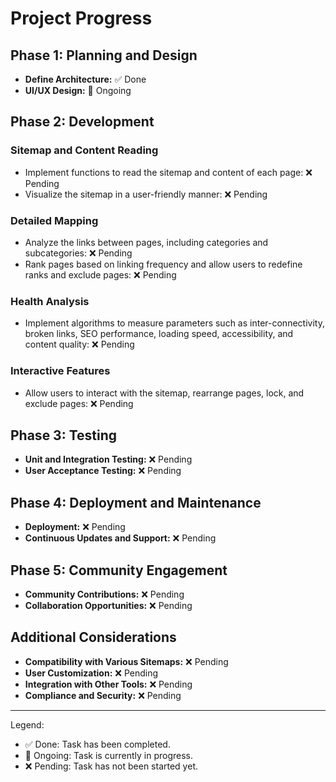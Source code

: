 # Project Progress

## Phase 1: Planning and Design
- **Define Architecture:** ✅ Done
- **UI/UX Design:** 🚧 Ongoing

## Phase 2: Development

### Sitemap and Content Reading
- Implement functions to read the sitemap and content of each page: ❌ Pending
- Visualize the sitemap in a user-friendly manner: ❌ Pending

### Detailed Mapping
- Analyze the links between pages, including categories and subcategories: ❌ Pending
- Rank pages based on linking frequency and allow users to redefine ranks and exclude pages: ❌ Pending

### Health Analysis
- Implement algorithms to measure parameters such as inter-connectivity, broken links, SEO performance, loading speed, accessibility, and content quality: ❌ Pending

### Interactive Features
- Allow users to interact with the sitemap, rearrange pages, lock, and exclude pages: ❌ Pending

## Phase 3: Testing
- **Unit and Integration Testing:** ❌ Pending
- **User Acceptance Testing:** ❌ Pending

## Phase 4: Deployment and Maintenance
- **Deployment:** ❌ Pending
- **Continuous Updates and Support:** ❌ Pending

## Phase 5: Community Engagement
- **Community Contributions:** ❌ Pending
- **Collaboration Opportunities:** ❌ Pending

## Additional Considerations
- **Compatibility with Various Sitemaps:** ❌ Pending
- **User Customization:** ❌ Pending
- **Integration with Other Tools:** ❌ Pending
- **Compliance and Security:** ❌ Pending

---

Legend:
- ✅ Done: Task has been completed.
- 🚧 Ongoing: Task is currently in progress.
- ❌ Pending: Task has not been started yet.
